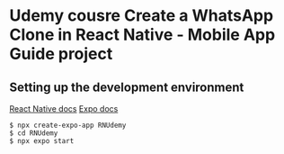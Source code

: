 # Udemy cousre Create a WhatsApp Clone in React Native - Mobile App Guide project

## Setting up the development environment
[React Native docs](https://reactnative.dev/docs/environment-setup?guide=quickstart)
[Expo docs](https://docs.expo.dev/tutorial/create-your-first-app/)

```shell
$ npx create-expo-app RNUdemy
$ cd RNUdemy
$ npx expo start
```